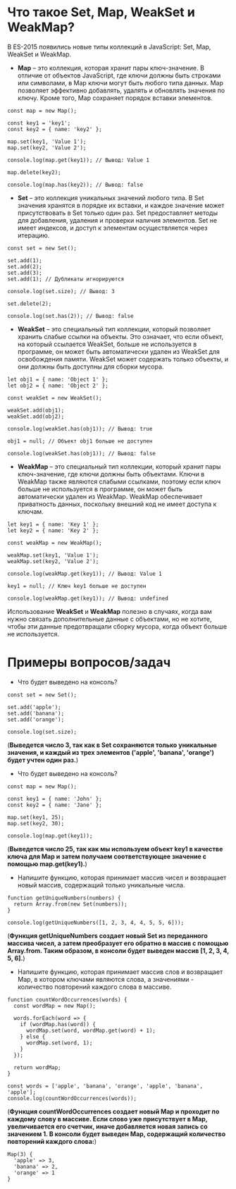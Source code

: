 Что такое Set, Map, WeakSet и WeakMap?
=====================

В ES-2015 появились новые типы коллекций в JavaScript: Set, Map, WeakSet и WeakMap.

* **Map** – это коллекция, которая хранит пары ключ-значение. В отличие от объектов JavaScript, где ключи должны быть строками или символами, в Map ключи могут быть любого типа данных. Map позволяет эффективно добавлять, удалять и обновлять значения по ключу. Кроме того, Map сохраняет порядок вставки элементов.
```
const map = new Map();

const key1 = 'key1';
const key2 = { name: 'key2' };

map.set(key1, 'Value 1');
map.set(key2, 'Value 2');

console.log(map.get(key1)); // Вывод: Value 1

map.delete(key2);

console.log(map.has(key2)); // Вывод: false
```
* **Set** –  это коллекция уникальных значений любого типа. В Set значения хранятся в порядке их вставки, и каждое значение может присутствовать в Set только один раз. Set предоставляет методы для добавления, удаления и проверки наличия элементов. Set не имеет индексов, и доступ к элементам осуществляется через итерацию.
```
const set = new Set();

set.add(1);
set.add(2);
set.add(3);
set.add(1); // Дубликаты игнорируются

console.log(set.size); // Вывод: 3

set.delete(2);

console.log(set.has(2)); // Вывод: false
```
* **WeakSet** – это специальный тип коллекции, который позволяет хранить слабые ссылки на объекты. Это означает, что если объект, на который ссылается WeakSet, больше не используется в программе, он может быть автоматически удален из WeakSet для освобождения памяти. WeakSet может содержать только объекты, и они должны быть доступны для сборки мусора.
```
let obj1 = { name: 'Object 1' };
let obj2 = { name: 'Object 2' };

const weakSet = new WeakSet();

weakSet.add(obj1);
weakSet.add(obj2);

console.log(weakSet.has(obj1)); // Вывод: true

obj1 = null; // Объект obj1 больше не доступен

console.log(weakSet.has(obj1)); // Вывод: false
```
* **WeakMap** –  это специальный тип коллекции, который хранит пары ключ-значение, где ключи должны быть объектами. Ключи в WeakMap также являются слабыми ссылками, поэтому если ключ больше не используется в программе, он может быть автоматически удален из WeakMap. WeakMap обеспечивает приватность данных, поскольку внешний код не имеет доступа к ключам.
```
let key1 = { name: 'Key 1' };
let key2 = { name: 'Key 2' };

const weakMap = new WeakMap();

weakMap.set(key1, 'Value 1');
weakMap.set(key2, 'Value 2');

console.log(weakMap.get(key1)); // Вывод: Value 1

key1 = null; // Ключ key1 больше не доступен

console.log(weakMap.get(key1)); // Вывод: undefined
```

Использование **WeakSet** и **WeakMap** полезно в случаях, когда вам нужно связать дополнительные данные с объектами, но не хотите, чтобы эти данные предотвращали сборку мусора, когда объект больше не используется.


Примеры вопросов/задач
=====================

* Что будет выведено на консоль?
```
const set = new Set();

set.add('apple');
set.add('banana');
set.add('orange');

console.log(set.size);
```
(**Выведется число 3, так как в Set сохраняются только уникальные значения, и каждый из трех элементов ('apple', 'banana', 'orange') будет учтен один раз.**)
* Что будет выведено на консоль?
```
const map = new Map();

const key1 = { name: 'John' };
const key2 = { name: 'Jane' };

map.set(key1, 25);
map.set(key2, 30);

console.log(map.get(key1));
```
(**Выведется число 25, так как мы используем объект key1 в качестве ключа для Map и затем получаем соответствующее значение с помощью map.get(key1).**)


* Напишите функцию, которая принимает массив чисел и возвращает новый массив, содержащий только уникальные числа.
```
function getUniqueNumbers(numbers) {
  return Array.from(new Set(numbers));
}

console.log(getUniqueNumbers([1, 2, 3, 4, 4, 5, 5, 6]));
```
(**Функция getUniqueNumbers создает новый Set из переданного массива чисел, а затем преобразует его обратно в массив с помощью Array.from. Таким образом, в консоли будет выведен массив [1, 2, 3, 4, 5, 6].**)
* Напишите функцию, которая принимает массив слов и возвращает Map, в котором ключами являются слова, а значениями - количество повторений каждого слова в массиве.
```
function countWordOccurrences(words) {
  const wordMap = new Map();

  words.forEach(word => {
    if (wordMap.has(word)) {
      wordMap.set(word, wordMap.get(word) + 1);
    } else {
      wordMap.set(word, 1);
    }
  });

  return wordMap;
}

const words = ['apple', 'banana', 'orange', 'apple', 'banana', 'apple'];
console.log(countWordOccurrences(words));
```
(**Функция countWordOccurrences создает новый Map и проходит по каждому слову в массиве. Если слово уже присутствует в Map, увеличивается его счетчик, иначе добавляется новая запись со значением 1. В консоли будет выведен Map, содержащий количество повторений каждого слова:**)
```
Map(3) {
  'apple' => 3,
  'banana' => 2,
  'orange' => 1
}
```